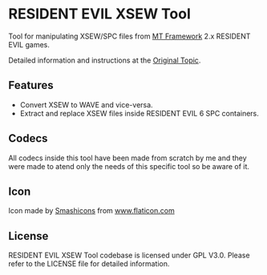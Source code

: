 RESIDENT EVIL XSEW Tool
=======================

Tool for manipulating XSEW/SPC files from [MT Framework](https://en.wikipedia.org/wiki/MT_Framework) 2.x RESIDENT EVIL games.

Detailed information and instructions at the [Original Topic](https://residentevilmodding.boards.net/thread/14034/resident-evil-xsew-spc-tool).

## Features

* Convert XSEW to WAVE and vice-versa.
* Extract and replace XSEW files inside RESIDENT EVIL 6 SPC containers.

## Codecs

All codecs inside this tool have been made from scratch by me and they were made to atend only the needs of this specific tool so be aware of it.

## Icon

<div>Icon made by <a href="https://www.flaticon.com/authors/smashicons" title="Smashicons">Smashicons</a> from <a href="https://www.flaticon.com/" title="Flaticon">www.flaticon.com</a></div>

## License

RESIDENT EVIL XSEW Tool codebase is  licensed under GPL V3.0.
Please refer to the LICENSE file for detailed information.
